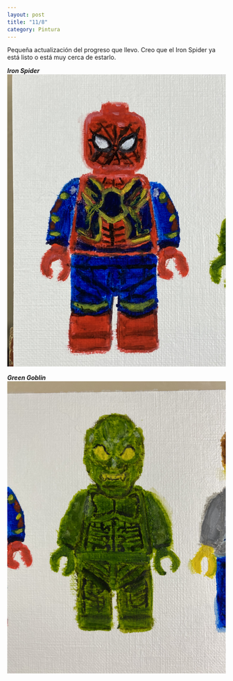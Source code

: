 ```yaml
---
layout: post
title: "11/8"
category: Pintura
---
```

Pequeña actualización del progreso que llevo. Creo que el Iron Spider ya está listo o está muy cerca de estarlo.


***Iron Spider***  
![Iron Spider](/images/up/posts/ironspider.jpeg)  
  
***Green Goblin***  
![Green Goblin](/images/up/posts/greengob.jpeg)